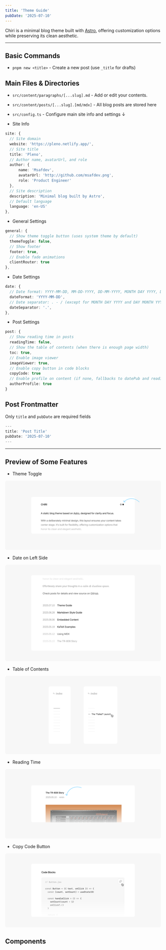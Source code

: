 ```yaml
---
title: 'Theme Guide'
pubDate: '2025-07-10'
---
```


Chiri is a minimal blog theme built with [Astro](https://astro.build), offering customization options while preserving its clean aesthetic.

---

## Basic Commands

- `pnpm new <title>` - Create a new post (use `_title` for drafts)

## Main Files & Directories

- `src/content/paragraphs/[...slug].md` - Add or edit your contents.
- `src/content/posts/[...slug].[md/mdx]` - All blog posts are stored here
- `src/config.ts` - Configure main site info and settings ↓

- Site Info

```ts
site: {
  // Site domain
  website: 'https://pleno.netlify.app/',
  // Site title
  title: 'Pleno',
  // Author name, avatarUrl, and role
  author: {
      name: 'Msafdev',
      avatarUrl: 'http://github.com/msafdev.png',
      role: 'Product Engineer'
  },
  // Site description
  description: 'Minimal blog built by Astro',
  // Default language
  language: 'en-US'
},
```

- General Settings

```ts
general: {
  // Show theme toggle button (uses system theme by default)
  themeToggle: false,
  // Show footer
  footer: true,
  // Enable fade animations
  clientRouter: true
},
```

- Date Settings

```ts
date: {
  // Date format: YYYY-MM-DD, MM-DD-YYYY, DD-MM-YYYY, MONTH DAY YYYY, DAY MONTH YYYY
  dateFormat: 'YYYY-MM-DD',
  // Date separator: . - / (except for MONTH DAY YYYY and DAY MONTH YYYY)
  dateSeparator: '.',
},
```

- Post Settings

```ts
post: {
  // Show reading time in posts
  readingTime: false,
  // Show the table of contents (when there is enough page width)
  toc: true,
  // Enable image viewer
  imageViewer: true,
  // Enable copy button in code blocks
  copyCode: true
  // Enable profile on content (if none, fallbacks to datePub and readingTime)
  authorProfile: true
}
```

## Post Frontmatter

Only `title` and `pubDate` are required fields

```ts
---
title: 'Post Title'
pubDate: '2025-07-10'
---
```

---

## Preview of Some Features

- Theme Toggle

![_Theme Toggle Button](./_assets/theme-toggle.png)

- Date on Left Side

![_Date on Left Side](./_assets/date-on-left.png)

- Table of Contents

![_Table of Contents](./_assets/toc.png)

- Reading Time

![_Reading Time Display](./_assets/reading-time.png)

- Copy Code Button

![_Copy Code Button](./_assets/copy-code.png)

## Components
